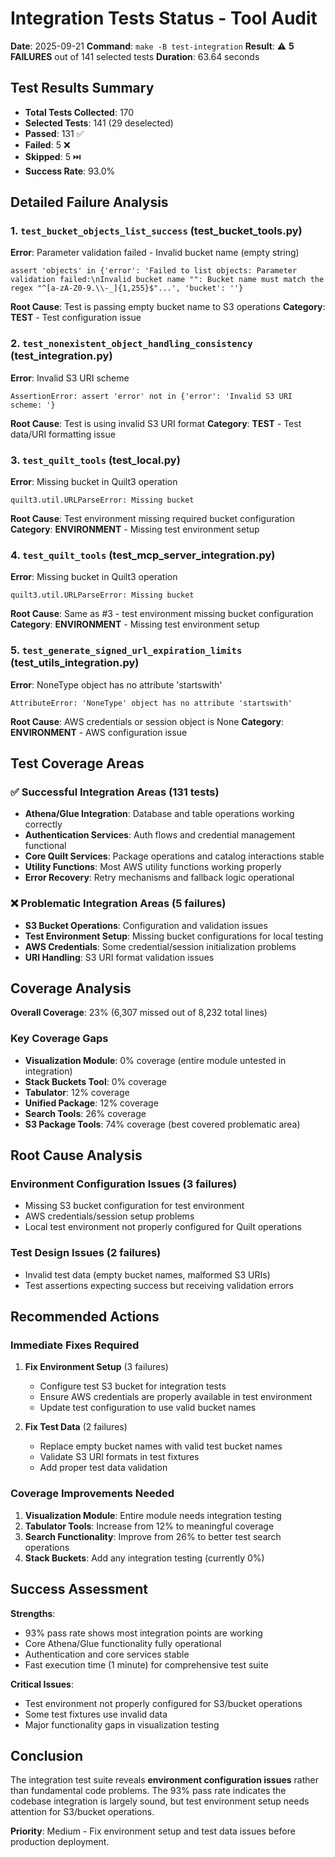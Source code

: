 # Integration Tests Status - Tool Audit

**Date**: 2025-09-21
**Command**: `make -B test-integration`
**Result**: ⚠️ **5 FAILURES** out of 141 selected tests
**Duration**: 63.64 seconds

## Test Results Summary

- **Total Tests Collected**: 170
- **Selected Tests**: 141 (29 deselected)
- **Passed**: 131 ✅
- **Failed**: 5 ❌
- **Skipped**: 5 ⏭️
- **Success Rate**: 93.0%

## Detailed Failure Analysis

### 1. `test_bucket_objects_list_success` (test_bucket_tools.py)
**Error**: Parameter validation failed - Invalid bucket name (empty string)
```
assert 'objects' in {'error': 'Failed to list objects: Parameter validation failed:\nInvalid bucket name "": Bucket name must match the regex "^[a-zA-Z0-9.\\-_]{1,255}$"...', 'bucket': ''}
```
**Root Cause**: Test is passing empty bucket name to S3 operations
**Category**: **TEST** - Test configuration issue

### 2. `test_nonexistent_object_handling_consistency` (test_integration.py)
**Error**: Invalid S3 URI scheme
```
AssertionError: assert 'error' not in {'error': 'Invalid S3 URI scheme: '}
```
**Root Cause**: Test is using invalid S3 URI format
**Category**: **TEST** - Test data/URI formatting issue

### 3. `test_quilt_tools` (test_local.py)
**Error**: Missing bucket in Quilt3 operation
```
quilt3.util.URLParseError: Missing bucket
```
**Root Cause**: Test environment missing required bucket configuration
**Category**: **ENVIRONMENT** - Missing test environment setup

### 4. `test_quilt_tools` (test_mcp_server_integration.py)
**Error**: Missing bucket in Quilt3 operation
```
quilt3.util.URLParseError: Missing bucket
```
**Root Cause**: Same as #3 - test environment missing bucket configuration
**Category**: **ENVIRONMENT** - Missing test environment setup

### 5. `test_generate_signed_url_expiration_limits` (test_utils_integration.py)
**Error**: NoneType object has no attribute 'startswith'
```
AttributeError: 'NoneType' object has no attribute 'startswith'
```
**Root Cause**: AWS credentials or session object is None
**Category**: **ENVIRONMENT** - AWS configuration issue

## Test Coverage Areas

### ✅ Successful Integration Areas (131 tests)
- **Athena/Glue Integration**: Database and table operations working correctly
- **Authentication Services**: Auth flows and credential management functional
- **Core Quilt Services**: Package operations and catalog interactions stable
- **Utility Functions**: Most AWS utility functions working properly
- **Error Recovery**: Retry mechanisms and fallback logic operational

### ❌ Problematic Integration Areas (5 failures)
- **S3 Bucket Operations**: Configuration and validation issues
- **Test Environment Setup**: Missing bucket configurations for local testing
- **AWS Credentials**: Some credential/session initialization problems
- **URI Handling**: S3 URI format validation issues

## Coverage Analysis

**Overall Coverage**: 23% (6,307 missed out of 8,232 total lines)

### Key Coverage Gaps
- **Visualization Module**: 0% coverage (entire module untested in integration)
- **Stack Buckets Tool**: 0% coverage
- **Tabulator**: 12% coverage
- **Unified Package**: 12% coverage
- **Search Tools**: 26% coverage
- **S3 Package Tools**: 74% coverage (best covered problematic area)

## Root Cause Analysis

### Environment Configuration Issues (3 failures)
- Missing S3 bucket configuration for test environment
- AWS credentials/session setup problems
- Local test environment not properly configured for Quilt operations

### Test Design Issues (2 failures)
- Invalid test data (empty bucket names, malformed S3 URIs)
- Test assertions expecting success but receiving validation errors

## Recommended Actions

### Immediate Fixes Required

1. **Fix Environment Setup** (3 failures)
   - Configure test S3 bucket for integration tests
   - Ensure AWS credentials are properly available in test environment
   - Update test configuration to use valid bucket names

2. **Fix Test Data** (2 failures)
   - Replace empty bucket names with valid test bucket names
   - Validate S3 URI formats in test fixtures
   - Add proper test data validation

### Coverage Improvements Needed

1. **Visualization Module**: Entire module needs integration testing
2. **Tabulator Tools**: Increase from 12% to meaningful coverage
3. **Search Functionality**: Improve from 26% to better test search operations
4. **Stack Buckets**: Add any integration testing (currently 0%)

## Success Assessment

**Strengths**:
- 93% pass rate shows most integration points are working
- Core Athena/Glue functionality fully operational
- Authentication and core services stable
- Fast execution time (1 minute) for comprehensive test suite

**Critical Issues**:
- Test environment not properly configured for S3/bucket operations
- Some test fixtures use invalid data
- Major functionality gaps in visualization testing

## Conclusion

The integration test suite reveals **environment configuration issues** rather than fundamental code problems. The 93% pass rate indicates the codebase integration is largely sound, but test environment setup needs attention for S3/bucket operations.

**Priority**: Medium - Fix environment setup and test data issues before production deployment.